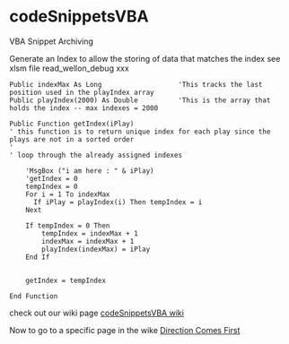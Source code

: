 codeSnippetsVBA
===============

VBA Snippet Archiving

Generate an Index to allow the storing of data that matches the index
see xlsm file read_wellon_debug xxx

```VBA
Public indexMax As Long                   'This tracks the last position used in the playIndex array
Public playIndex(2000) As Double          'This is the array that holds the index -- max indexes = 2000

Public Function getIndex(iPlay)
' this function is to return unique index for each play since the plays are not in a sorted order
'
' loop through the already assigned indexes

    'MsgBox ("i am here : " & iPlay)
    'getIndex = 0
    tempIndex = 0
    For i = 1 To indexMax
      If iPlay = playIndex(i) Then tempIndex = i
    Next
    
    If tempIndex = 0 Then
        tempIndex = indexMax + 1
        indexMax = indexMax + 1
        playIndex(indexMax) = iPlay
    End If
    
    
    getIndex = tempIndex

End Function
```


check out our wiki page [codeSnippetsVBA wiki](https://github.com/LessGoudarzi/codeSnippetsVBA/wiki)

Now to go to a specific page in the wike [Direction Comes First](https://github.com/LessGoudarzi/codeSnippetsVBA/wiki/Direction-Comes-First)
